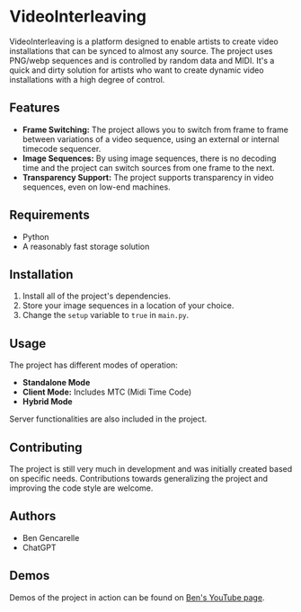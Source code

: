 # VideoInterleaving

VideoInterleaving is a platform designed to enable artists to create video installations that can be synced to almost any source. The project uses PNG/webp sequences and is controlled by random data and MIDI. It's a quick and dirty solution for artists who want to create dynamic video installations with a high degree of control.

## Features

- **Frame Switching:** The project allows you to switch from frame to frame between variations of a video sequence, using an external or internal timecode sequencer.
- **Image Sequences:** By using image sequences, there is no decoding time and the project can switch sources from one frame to the next.
- **Transparency Support:** The project supports transparency in video sequences, even on low-end machines.

## Requirements

- Python
- A reasonably fast storage solution 

## Installation

1. Install all of the project's dependencies.
2. Store your image sequences in a location of your choice.
3. Change the `setup` variable to `true` in `main.py`.

## Usage

The project has different modes of operation:

- **Standalone Mode**
- **Client Mode:** Includes MTC (Midi Time Code)
- **Hybrid Mode**

Server functionalities are also included in the project.

## Contributing

The project is still very much in development and was initially created based on specific needs. Contributions towards generalizing the project and improving the code style are welcome.

## Authors

- Ben Gencarelle
- ChatGPT

## Demos

Demos of the project in action can be found on [Ben's YouTube page](https://www.youtube.com/bencarelle).

